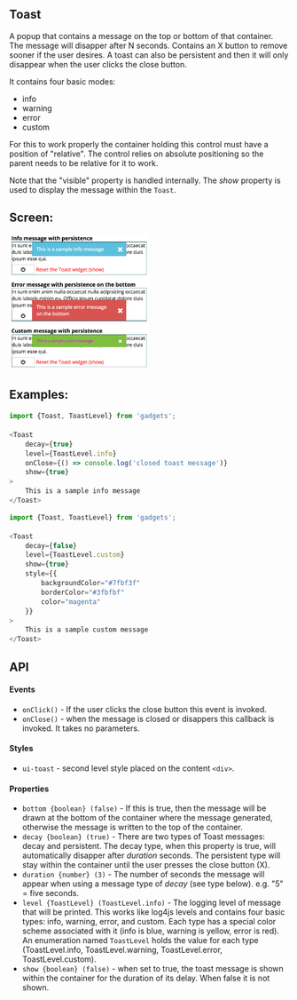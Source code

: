 <a name="module_Toast"></a>

## Toast
A popup that contains a message on the top or bottom of that container.
The message will disapper after N seconds.  Contains an X button to remove
sooner if the user desires.  A toast can also be persistent and then it
will only disappear when the user clicks the close button.

It contains four basic modes:

- info
- warning
- error
- custom

For this to work properly the container holding this control must have a
position of "relative".  The control relies on absolute positioning so the
parent needs to be relative for it to work.

Note that the "visible" property is handled internally.  The *show* property
is used to display the message within the `Toast`.

## Screen:
<img src="https://github.com/jmquigley/gadgets/blob/master/images/toast.png" width="50%" />

## Examples:

```javascript
import {Toast, ToastLevel} from 'gadgets';

<Toast
    decay={true}
    level={ToastLevel.info}
    onClose={() => console.log('closed toast message')}
    show={true}
>
    This is a sample info message
</Toast>
```

```javascript
import {Toast, ToastLevel} from 'gadgets';

<Toast
    decay={false}
    level={ToastLevel.custom}
    show={true}
    style={{
        backgroundColor="#7fbf3f"
        borderColor="#3fbfbf"
        color="magenta"
    }}
>
    This is a sample custom message
</Toast>
```

## API
#### Events
- `onClick()` - If the user clicks the close button this event is invoked.
- `onClose()` - when the message is closed or disappers this callback is
invoked.  It takes no parameters.

#### Styles
- `ui-toast` - second level style placed on the content `<div>`.

#### Properties
- `bottom {boolean} (false)` - If this is true, then the message will be
drawn at the bottom of the container where the message generated,
otherwise the message is written to the top of the container.
- `decay {boolean} (true)` - There are two types of Toast messages: decay and
persistent.  The decay type, when this property is true, will automatically
disapper after *duration*  seconds.  The persistent type will stay within
the container until the user presses the close button (X).
- `duration {number} (3)` - The number of seconds the message will appear when
using a message type of *decay* (see type below). e.g. "5" = five seconds.
- `level {ToastLevel} (ToastLevel.info)` - The logging level of message that
will be printed.  This works like log4js levels and contains four basic
types: info, warning, error, and custom.  Each type has a special color scheme
associated with it (info is blue, warning is yellow, error is red).  An enumeration
named `ToastLevel` holds the value for each type (ToastLevel.info,
ToastLevel.warning, ToastLevel.error, ToastLevel.custom).
- `show {boolean} (false)` - when set to true, the toast message is shown within
the container for the duration of its delay.  When false it is not shown.

